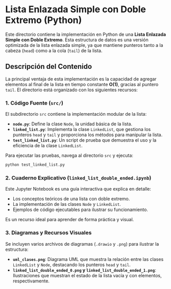 # Lista Enlazada Simple con Doble Extremo (Python)

Este directorio contiene la implementación en Python de una **Lista Enlazada Simple con Doble Extremo**. Esta estructura de datos es una versión optimizada de la lista enlazada simple, ya que mantiene punteros tanto a la cabeza (`head`) como a la cola (`tail`) de la lista.

## Descripción del Contenido

La principal ventaja de esta implementación es la capacidad de agregar elementos al final de la lista en tiempo constante **O(1)**, gracias al puntero `tail`. El directorio está organizado con los siguientes recursos:

### 1. Código Fuente (`src/`)

El subdirectorio `src` contiene la implementación modular de la lista:

- **`node.py`**: Define la clase `Node`, la unidad básica de la lista.
- **`linked_list.py`**: Implementa la clase `LinkedList`, que gestiona los punteros `head` y `tail` y proporciona los métodos para manipular la lista.
- **`test_linked_list.py`**: Un script de prueba que demuestra el uso y la eficiencia de la clase `LinkedList`.

Para ejecutar las pruebas, navega al directorio `src` y ejecuta:
```bash
python test_linked_list.py
```

### 2. Cuaderno Explicativo (`linked_list_double_ended.ipynb`)

Este Jupyter Notebook es una guía interactiva que explica en detalle:
- Los conceptos teóricos de una lista con doble extremo.
- La implementación de las clases `Node` y `LinkedList`.
- Ejemplos de código ejecutables para ilustrar su funcionamiento.

Es un recurso ideal para aprender de forma práctica y visual.

### 3. Diagramas y Recursos Visuales

Se incluyen varios archivos de diagramas (`.drawio` y `.png`) para ilustrar la estructura:
- **`uml_clases.png`**: Diagrama UML que muestra la relación entre las clases `LinkedList` y `Node`, destacando los punteros `head` y `tail`.
- **`linked_list_double_ended_0.png` y `linked_list_double_ended_1.png`**: Ilustraciones que muestran el estado de la lista vacía y con elementos, respectivamente.
